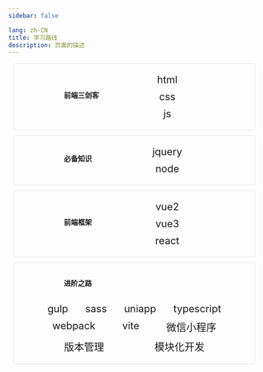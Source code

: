 ```yaml
---
sidebar: false

lang: zh-CN
title: 学习路线
description: 页面的描述
---
```


<div class="module">
  <h4>前端三剑客</h4>
  <div class="item_wrap">
    <RouterLink class="RouterLink" to="/doc/basics/html/html/">html</RouterLink>
    <RouterLink class="RouterLink" to="/doc/basics/css/css/">css</RouterLink>
    <RouterLink class="RouterLink" to="/doc/basics/js/js/">js</RouterLink>
  </div>
</div>

<div class="module">
  <h4>必备知识</h4>
  <div class="item_wrap">
    <RouterLink class="RouterLink" to="/doc/necessary/jquery/jq/">jquery</RouterLink>
    <RouterLink class="RouterLink" to="/doc/necessary/node/node/">node</RouterLink>
  </div>
</div>

<div class="module">
  <h4>前端框架</h4>
  <div class="item_wrap">
    <RouterLink class="RouterLink" to="/doc/frame/vue2/">vue2</RouterLink>
    <RouterLink class="RouterLink" to="/doc/frame/vue3/">vue3</RouterLink>
    <RouterLink class="RouterLink" to="/doc/frame/react/">react</RouterLink>
  </div>
</div>

<div class="new_module">
  <h4>进阶之路</h4>
  <div class="item_wrap">
    <RouterLink class="RouterLink" to="/doc/advanced/gulp/gulp/">gulp</RouterLink>
    <RouterLink class="RouterLink" to="/doc/weixin/">sass</RouterLink>
    <RouterLink class="RouterLink" to="/doc/uniapp/">uniapp</RouterLink>
    <RouterLink class="RouterLink" to="/doc/typescript/">typescript</RouterLink>
    <RouterLink class="RouterLink" to="/doc/webpack/">webpack</RouterLink>
    <RouterLink class="RouterLink" to="/doc/vite/">vite</RouterLink>
    <RouterLink class="RouterLink" to="/doc/weixin/">微信小程序</RouterLink>
    <RouterLink class="RouterLink" to="/doc/git/">版本管理</RouterLink>
    <RouterLink class="RouterLink" to="/doc/weixin/">模块化开发</RouterLink>
  </div>
</div>



<style lang="scss" scoped>
.module {
  display: flex;
  flex-wrap: wrap;
  justify-content: space-between;
  align-items: center;
  padding: 10px 100px 20px 100px;
  margin: 10px;
  border: 1px solid #e4e7ed;
  border-radius: 5px;
  background-color: var(--c-bg);
  transition: .3s;

  &:hover {
    overflow: hidden;
    transition: .3s;
    box-shadow: 0px 0px 20px var(--index-bg);
  }

  h4 {
    text-align: center;
  }

  .item_wrap {
    min-width: 150px;
    display: flex;
    flex-direction: column;
    font-size: 20px;
    text-align: center;

    .RouterLink {
      display: block;
      margin-top: 10px;
      text-align: center;
    }
  }
}

.new_module {
  padding: 10px 0 20px;
  margin: 10px;
  border: 1px solid #e4e7ed;
  border-radius: 5px;
  background-color: var(--c-bg);
  transition: .3s;

  &:hover {
    overflow: hidden;
    transition: .3s;
    box-shadow: 0px 0px 20px var(--index-bg);
  }

  h4 {
    padding: 20px 0;
    margin: 0 100px;
    text-align: left;
  }

  .item_wrap {
    padding: 0 50px;
    display: flex;
    flex-wrap: wrap;
    font-size: 20px;
    justify-content: space-around;

    .RouterLink {
      padding: 0 15px;
      display: block;
      margin-top: 10px;
    }
  }
}
</style>
